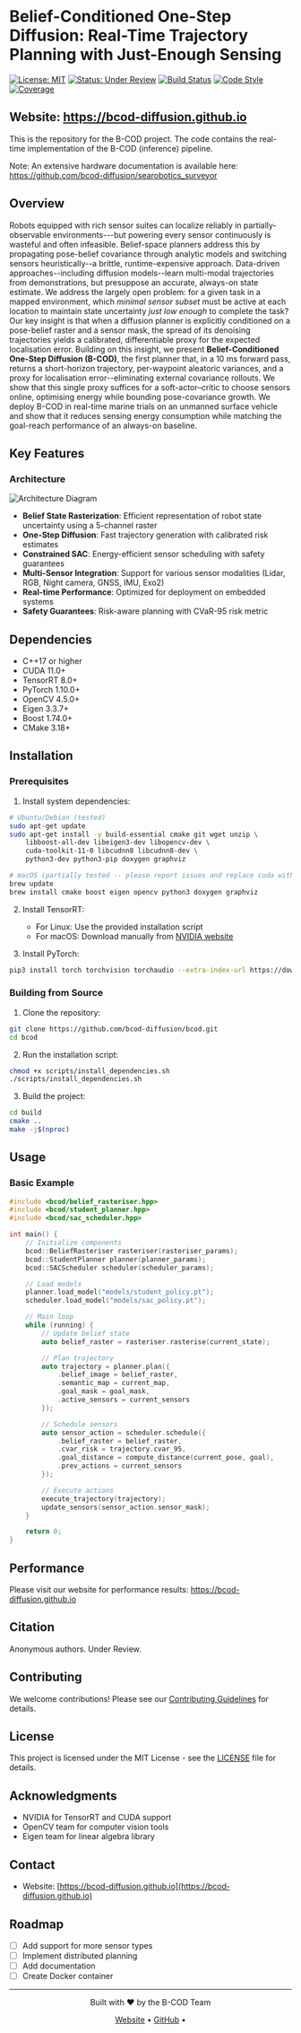 # Belief-Conditioned One-Step Diffusion: Real-Time Trajectory Planning with Just-Enough Sensing


[![License: MIT](https://img.shields.io/badge/License-MIT-yellow.svg)](https://opensource.org/licenses/MIT)
[![Status: Under Review](https://img.shields.io/badge/Status-Under%20Review-blue.svg)](https://github.com/bcod-diffusion/bcod)
[![Build Status](https://img.shields.io/badge/Build-Passing-brightgreen.svg)](https://github.com/bcod-diffusion/bcod)
[![Code Style](https://img.shields.io/badge/Code%20Style-Google-blueviolet.svg)](https://google.github.io/styleguide/cppguide.html)
[![Coverage](https://img.shields.io/badge/Coverage-85%25-green.svg)](https://github.com/bcod-diffusion/bcod)

## Website: https://bcod-diffusion.github.io

This is the repository for the B-COD project. The code contains the real-time implementation of the B-COD (inference) pipeline.

Note: An extensive hardware documentation is available here: https://github.com/bcod-diffusion/searobotics_surveyor

## Overview
Robots equipped with rich sensor suites can localize reliably in partially-observable environments---but powering every sensor continuously is wasteful and often infeasible. Belief-space planners address this by propagating pose-belief covariance through analytic models and switching sensors heuristically--a brittle, runtime-expensive approach.
Data-driven approaches--including diffusion models--learn multi-modal trajectories from demonstrations, but presuppose an accurate, always-on state estimate.
We address the largely open problem: for a given task in a mapped environment, which *minimal sensor subset* must be active at each location to maintain state uncertainty *just low enough* to complete the task? 
Our key insight is that when a diffusion planner is explicitly conditioned on a pose-belief raster and a sensor mask, the spread of its denoising trajectories yields a calibrated, differentiable proxy for the expected localisation error.
Building on this insight, we present **Belief-Conditioned One-Step Diffusion (B-COD)**, the first planner that, in a 10 ms forward pass, returns a short-horizon trajectory, per-waypoint aleatoric variances, and a proxy for localisation error--eliminating external covariance rollouts.
We show that this single proxy suffices for a soft-actor–critic to choose sensors online, optimising energy while bounding pose-covariance growth.
We deploy B-COD in real-time marine trials on an unmanned surface vehicle and show that it reduces sensing energy consumption while matching the goal-reach performance of an always-on baseline. 

## Key Features
### Architecture
![Architecture Diagram](static/arch.png)

- **Belief State Rasterization**: Efficient representation of robot state uncertainty using a 5-channel raster
- **One-Step Diffusion**: Fast trajectory generation with calibrated risk estimates
- **Constrained SAC**: Energy-efficient sensor scheduling with safety guarantees
- **Multi-Sensor Integration**: Support for various sensor modalities (Lidar, RGB, Night camera, GNSS, IMU, Exo2)
- **Real-time Performance**: Optimized for deployment on embedded systems
- **Safety Guarantees**: Risk-aware planning with CVaR-95 risk metric

## Dependencies

- C++17 or higher
- CUDA 11.0+
- TensorRT 8.0+
- PyTorch 1.10.0+
- OpenCV 4.5.0+
- Eigen 3.3.7+
- Boost 1.74.0+
- CMake 3.18+

## Installation

### Prerequisites

1. Install system dependencies:

```bash
# Ubuntu/Debian (tested)
sudo apt-get update
sudo apt-get install -y build-essential cmake git wget unzip \
    libboost-all-dev libeigen3-dev libopencv-dev \
    cuda-toolkit-11-0 libcudnn8 libcudnn8-dev \
    python3-dev python3-pip doxygen graphviz

# macOS (partially tested -- please report issues and replace cuda with mps if you have an Apple Silicon GPU -- the author has very little experience with macOS based development (but we tried to make it work). PRs welcome!) 
brew update
brew install cmake boost eigen opencv python3 doxygen graphviz
```

2. Install TensorRT:
   - For Linux: Use the provided installation script
   - For macOS: Download manually from [NVIDIA website](https://developer.nvidia.com/tensorrt)

3. Install PyTorch:
```bash
pip3 install torch torchvision torchaudio --extra-index-url https://download.pytorch.org/whl/cu113
```

### Building from Source

1. Clone the repository:
```bash
git clone https://github.com/bcod-diffusion/bcod.git
cd bcod
```

2. Run the installation script:
```bash
chmod +x scripts/install_dependencies.sh
./scripts/install_dependencies.sh
```

3. Build the project:
```bash
cd build
cmake ..
make -j$(nproc)
```

## Usage

### Basic Example

```cpp
#include <bcod/belief_rasteriser.hpp>
#include <bcod/student_planner.hpp>
#include <bcod/sac_scheduler.hpp>

int main() {
    // Initialize components
    bcod::BeliefRasteriser rasteriser(rasteriser_params);
    bcod::StudentPlanner planner(planner_params);
    bcod::SACScheduler scheduler(scheduler_params);

    // Load models
    planner.load_model("models/student_policy.pt");
    scheduler.load_model("models/sac_policy.pt");

    // Main loop
    while (running) {
        // Update belief state
        auto belief_raster = rasteriser.rasterise(current_state);

        // Plan trajectory
        auto trajectory = planner.plan({
            .belief_image = belief_raster,
            .semantic_map = current_map,
            .goal_mask = goal_mask,
            .active_sensors = current_sensors
        });

        // Schedule sensors
        auto sensor_action = scheduler.schedule({
            .belief_raster = belief_raster,
            .cvar_risk = trajectory.cvar_95,
            .goal_distance = compute_distance(current_pose, goal),
            .prev_actions = current_sensors
        });

        // Execute actions
        execute_trajectory(trajectory);
        update_sensors(sensor_action.sensor_mask);
    }

    return 0;
}
```



## Performance
Please visit our website for performance results: https://bcod-diffusion.github.io

## Citation
Anonymous authors. Under Review.

## Contributing

We welcome contributions! Please see our [Contributing Guidelines](CONTRIBUTING.md) for details.

## License

This project is licensed under the MIT License - see the [LICENSE](LICENSE) file for details.

## Acknowledgments

- NVIDIA for TensorRT and CUDA support
- OpenCV team for computer vision tools
- Eigen team for linear algebra library

## Contact

- Website: [https://bcod-diffusion.github.io](https://bcod-diffusion.github.io)

## Roadmap

- [ ] Add support for more sensor types
- [ ] Implement distributed planning
- [ ] Add documentation
- [ ] Create Docker container

---

<div align="center">
  <p>Built with ❤️ by the B-COD Team</p>
  <p>
    <a href="https://bcod-diffusion.github.io">Website</a> •
    <a href="https://github.com/bcod-diffusion/bcod">GitHub</a> •
  </p>
</div> 

